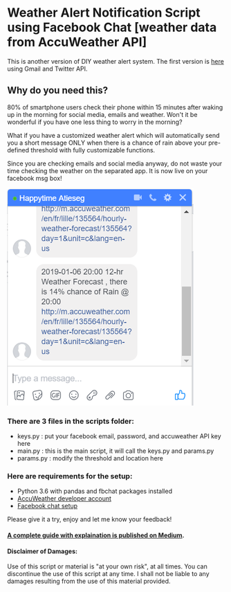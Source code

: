 # Weather Alert Notification Script using Facebook Chat [weather data from AccuWeather API]

This is another version of DIY weather alert system. The first version is [here](https://github.com/ekapope/WeatherAlertNotification) using Gmail and Twitter API.


## Why do you need this?

80% of smartphone users check their phone within 15 minutes after waking up in the morning for social media, emails and weather. Won't it be wonderful if you have one less thing to worry in the morning?

What if you have a customized weather alert which will automatically send you a short message ONLY when there is a chance of rain above your pre-defined threshold with fully customizable functions. 

Since you are checking emails and social media anyway, do not waste your time checking the weather on the separated app. It is now live on your facebook msg box!

![FB_Chat_Screenshot](https://github.com/ekapope/Weather_Alert_Notification_Facebook_Chat/blob/master/Capture_Facebook_Chat_msg.PNG)


### There are 3 files in the scripts folder:
- keys.py : put your facebook email, password, and accuweather API key here
- main.py : this is the main script, it will call the keys.py and params.py
- params.py : modify the threshold and location here


### Here are requirements for the setup:

- Python 3.6 with pandas and fbchat packages installed
- [AccuWeather developer account](https://developer.accuweather.com/packages)
- [Facebook chat setup](https://github.com/carpedm20/fbchat)

Please give it a try, enjoy and let me know your feedback! 

#### [A complete guide with explaination is published on Medium](https://medium.freecodecamp.org/how-to-get-facebook-messenger-to-notify-you-about-the-weather-8b5e87a64540).


#### Disclaimer of Damages:
Use of this script or material is "at your own risk", at all times. You can discontinue the use of this script at any time. I shall not be liable to any damages resulting from the use of this material provided.